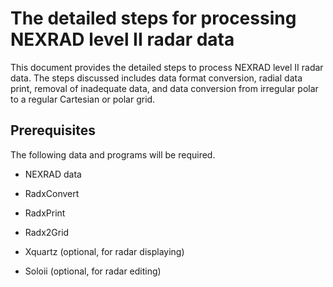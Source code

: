 # The detailed steps for processing NEXRAD level II radar data 

This document provides the detailed steps to process NEXRAD level II radar data. The steps discussed includes data format conversion, radial data print, removal of inadequate data, and data conversion from irregular polar to a regular Cartesian or polar grid.

## Prerequisites
The following data and programs will be required.

- NEXRAD data
- RadxConvert
- RadxPrint
- Radx2Grid

- Xquartz (optional, for radar displaying)
- Soloii (optional, for radar editing)
